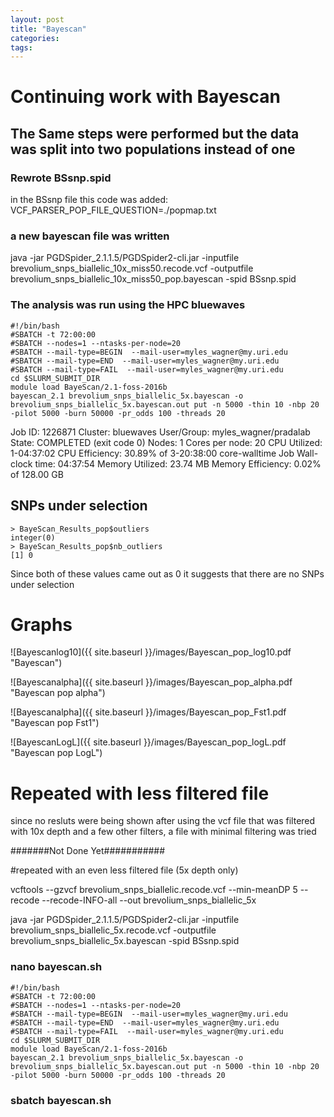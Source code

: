 ```yaml
---
layout: post
title: "Bayescan"
categories: 
tags: 
---
```


# Continuing work with Bayescan



## The Same steps were performed but the data was split into two populations instead of one

### Rewrote BSsnp.spid

in the BSsnp file this code was added:  VCF_PARSER_POP_FILE_QUESTION=./popmap.txt

### a new bayescan file was written
java -jar PGDSpider_2.1.1.5/PGDSpider2-cli.jar -inputfile brevolium_snps_biallelic_10x_miss50.recode.vcf -outputfile brevolium_snps_biallelic_10x_miss50_pop.bayescan -spid BSsnp.spid

### The analysis was run using the HPC bluewaves 
```
#!/bin/bash
#SBATCH -t 72:00:00
#SBATCH --nodes=1 --ntasks-per-node=20
#SBATCH --mail-type=BEGIN  --mail-user=myles_wagner@my.uri.edu
#SBATCH --mail-type=END  --mail-user=myles_wagner@my.uri.edu
#SBATCH --mail-type=FAIL  --mail-user=myles_wagner@my.uri.edu
cd $SLURM_SUBMIT_DIR
module load BayeScan/2.1-foss-2016b 
bayescan_2.1 brevolium_snps_biallelic_5x.bayescan -o brevolium_snps_biallelic_5x.bayescan.out put -n 5000 -thin 10 -nbp 20 -pilot 5000 -burn 50000 -pr_odds 100 -threads 20
```

Job ID: 1226871
Cluster: bluewaves
User/Group: myles_wagner/pradalab
State: COMPLETED (exit code 0)
Nodes: 1
Cores per node: 20
CPU Utilized: 1-04:37:02
CPU Efficiency: 30.89% of 3-20:38:00 core-walltime
Job Wall-clock time: 04:37:54
Memory Utilized: 23.74 MB
Memory Efficiency: 0.02% of 128.00 GB


## SNPs under selection
```
> BayeScan_Results_pop$outliers
integer(0)
> BayeScan_Results_pop$nb_outliers
[1] 0
```
Since both of these values came out as 0 it suggests that there are no SNPs under selection

# Graphs

![Bayescanlog10]({{ site.baseurl }}/images/Bayescan_pop_log10.pdf "Bayescan")


![Bayescanalpha]({{ site.baseurl }}/images/Bayescan_pop_alpha.pdf "Bayescan pop alpha")


![Bayescanalpha]({{ site.baseurl }}/images/Bayescan_pop_Fst1.pdf "Bayescan pop Fst1")


![BayescanLogL]({{ site.baseurl }}/images/Bayescan_pop_logL.pdf "Bayescan pop LogL")





# Repeated with less filtered file
since no resluts were being shown after using the vcf file that was filtered with 10x depth and a few other filters, a file with minimal filtering was tried 

#######Not Done Yet###########

#repeated with an even less filtered file (5x depth only) 

vcftools --gzvcf  brevolium_snps_biallelic.recode.vcf --min-meanDP 5 --recode --recode-INFO-all --out brevolium_snps_biallelic_5x


java -jar PGDSpider_2.1.1.5/PGDSpider2-cli.jar -inputfile brevolium_snps_biallelic_5x.recode.vcf -outputfile brevolium_snps_biallelic_5x.bayescan -spid BSsnp.spid


### nano bayescan.sh
```
#!/bin/bash
#SBATCH -t 72:00:00
#SBATCH --nodes=1 --ntasks-per-node=20
#SBATCH --mail-type=BEGIN  --mail-user=myles_wagner@my.uri.edu
#SBATCH --mail-type=END  --mail-user=myles_wagner@my.uri.edu
#SBATCH --mail-type=FAIL  --mail-user=myles_wagner@my.uri.edu
cd $SLURM_SUBMIT_DIR
module load BayeScan/2.1-foss-2016b 
bayescan_2.1 brevolium_snps_biallelic_5x.bayescan -o brevolium_snps_biallelic_5x.bayescan.out put -n 5000 -thin 10 -nbp 20 -pilot 5000 -burn 50000 -pr_odds 100 -threads 20
```

### sbatch bayescan.sh


